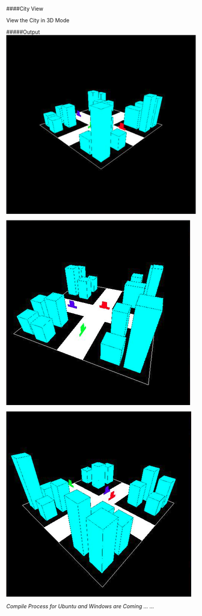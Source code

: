 ####City View

View the City in 3D Mode

#####Output
![city_view_1](https://github.com/Sadman-Ilham/City-View/blob/master/img/view_1.png)

![city_view_2](https://github.com/Sadman-Ilham/City-View/blob/master/img/view_2.png)

![city_view_3](https://github.com/Sadman-Ilham/City-View/blob/master/img/view_3.png)

*Compile Process for Ubuntu and Windows are Coming ... ...*
